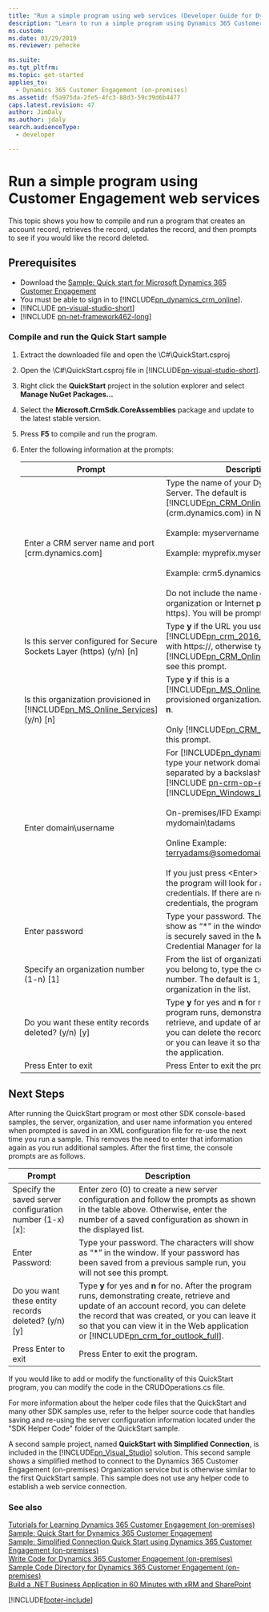 ```yaml
---
title: "Run a simple program using web services (Developer Guide for Dynamics 365 Customer Engagement (on-premises)) | MicrosoftDocs"
description: "Learn to run a simple program using Dynamics 365 Customer Engagement web services."
ms.custom: 
ms.date: 03/29/2019
ms.reviewer: pehecke

ms.suite: 
ms.tgt_pltfrm: 
ms.topic: get-started
applies_to: 
  - Dynamics 365 Customer Engagement (on-premises)
ms.assetid: f5a975da-2fe5-4fc3-88d3-59c39d6b4477
caps.latest.revision: 47
author: JimDaly
ms.author: jdaly
search.audienceType: 
  - developer

---
```

# Run a simple program using Customer Engagement web services

This topic shows you how to compile and run a  program that creates an account record, retrieves the record, updates the record, and then prompts to see if you would like the record deleted.  

## Prerequisites

- Download the [Sample: Quick start for Microsoft Dynamics 365 Customer Engagement](sample-quick-start.md)
- You must be able to sign in to [!INCLUDE[pn_dynamics_crm_online](../includes/pn-dynamics-crm-online.md)].  
- [!INCLUDE [pn-visual-studio-short](../includes/pn-visual-studio-short.md)] 
- [!INCLUDE [pn-net-framework462-long](../includes/pn-net-framework462-long.md)]

### Compile and run the Quick Start sample

1. Extract the downloaded file and open the \C#\QuickStart.csproj
2. Open the \C#\QuickStart.csproj file in [!INCLUDE[pn-visual-studio-short](../includes/pn-visual-studio-short.md)].  
3. Right click the **QuickStart** project in the solution explorer and select **Manage NuGet Packages...**
4. Select the **Microsoft.CrmSdk.CoreAssemblies** package and update to the latest stable version.
5. Press **F5** to compile and run the program.  
6. Enter the following information at the prompts:


   |                                                        Prompt                                                         |                                                                                                                                                                                                                                                                                             Description                                                                                                                                                                                                                                                                                              |
   |-----------------------------------------------------------------------------------------------------------------------|------------------------------------------------------------------------------------------------------------------------------------------------------------------------------------------------------------------------------------------------------------------------------------------------------------------------------------------------------------------------------------------------------------------------------------------------------------------------------------------------------------------------------------------------------------------------------------------------------|
   |                                  Enter a CRM server name and port [crm.dynamics.com]                                  |                                                                  Type the name of your Dynamics 365 Server. The default is [!INCLUDE[pn_CRM_Online](../includes/pn-crm-online.md)] (crm.dynamics.com) in North America.<br /><br /> Example: myservername<br /><br /> Example: myprefix.myservername:5500<br /><br /> Example: crm5.dynamics.com<br /><br /> Do not include the name of your organization or Internet protocol (http or https). You will be prompted for that later.                                                                  |
   |                         Is this server configured for Secure Sockets Layer (https) (y/n) [n]                          |                                                                                                                                                                           Type **y** if the URL you use to access [!INCLUDE[pn_crm_2016_shortest](../includes/pn-crm-2016-shortest.md)] begins with https://, otherwise type **n**. [!INCLUDE[pn_CRM_Online](../includes/pn-crm-online.md)] users do not see this prompt.                                                                                                                                                                            |
   | Is this organization provisioned in [!INCLUDE[pn_MS_Online_Services](../includes/pn-ms-online-services.md)] (y/n) [n] |                                                                                                                                                                           Type **y** if this is a [!INCLUDE[pn_MS_Online_Services](../includes/pn-ms-online-services.md)] provisioned organization. Otherwise, type **n**.<br /><br /> Only [!INCLUDE[pn_CRM_Online](../includes/pn-crm-online.md)] users see this prompt.                                                                                                                                                                           |
   |                                                 Enter domain\username                                                 | For [!INCLUDE[pn_dynamics_crm_online](../includes/pn-dynamics-crm-online.md)], type your network domain and user name separated by a backslash (\\). For [!INCLUDE [pn-crm-op-edition](../includes/pn-crm-onprem.md)], enter your [!INCLUDE[pn_Windows_Live_ID](../includes/pn-windows-live-id.md)].<br /><br /> On-premises/IFD Example: mydomain\tadams<br /><br /> Online Example: terryadams@somedomain.onmicrosoft.com<br /><br /> If you just press \<Enter> for the user name, the program will look for and use saved credentials. If there are no saved credentials, the program will fail. |
   |                                                    Enter password                                                     |                                                                                                                                                                                                                       Type your password. The characters will show as “\*” in the window. Your password is securely saved in the Microsoft Credential Manager for later reuse.                                                                                                                                                                                                                       |
   |                                       Specify an organization number (1-n) [1]                                        |                                                                                                                                                                                                                       From the list of organizations shown that you belong to, type the corresponding number. The default is 1, indicating the first organization in the list.                                                                                                                                                                                                                       |
   |                                  Do you want these entity records deleted? (y/n) [y]                                  |                                                                                                                                                                              Type **y** for yes and **n** for no. After the program runs, demonstrating create, retrieve, and update of an account record, you can delete the record that was created, or you can leave it so that you can view it in the application.                                                                                                                                                                               |
   |                                                  Press Enter to exit                                                  |                                                                                                                                                                                                                                                                                   Press Enter to exit the program.                                                                                                                                                                                                                                                                                   |

## Next Steps

After running the QuickStart program or most other SDK console-based samples, the server, organization, and user name information you entered when prompted is saved in an XML configuration file for re-use the next time you run a sample. This removes the need to enter that information again as you run additional samples. After the first time, the console prompts are as follows.


|                          Prompt                          |                                                                                                                                                         Description                                                                                                                                                         |
|----------------------------------------------------------|-----------------------------------------------------------------------------------------------------------------------------------------------------------------------------------------------------------------------------------------------------------------------------------------------------------------------------|
| Specify the saved server configuration number (1-x) [x]: |                                                                Enter zero (0) to create a new server configuration and follow the prompts as shown in the table above. Otherwise, enter the number of a saved configuration as shown in the displayed list.                                                                 |
|                     Enter Password:                      |                                                                                Type your password. The characters will show as “\*” in the window. If your password has been saved from a previous sample run, you will not see this prompt.                                                                                |
|   Do you want these entity records deleted? (y/n) [y]    | Type **y** for yes and **n** for no. After the program runs, demonstrating create, retrieve and update of an account record, you can delete the record that was created, or you can leave it so that you can view it in the Web application or [!INCLUDE[pn_crm_for_outlook_full](../includes/pn-crm-for-outlook-full.md)]. |
|                   Press Enter to exit                    |                                                                                                                                              Press Enter to exit the program.                                                                                                                                               |

 If you would like to add or modify the functionality of this QuickStart program, you can modify the code in the CRUDOperations.cs file.  

 For more information about the helper code files that the QuickStart and many other SDK samples use, refer to the helper source code that handles saving and re-using the server configuration information located under the "SDK Helper Code" folder of the QuickStart sample.  

 A second sample project, named **QuickStart with Simplified Connection**, is included in the [!INCLUDE[pn_Visual_Studio](../includes/pn-visual-studio.md)] solution. This second sample shows a simplified method to connect to the Dynamics 365 Customer Engagement (on-premises) Organization service but is otherwise similar to the first QuickStart sample. This sample does not use any helper code to establish a web service connection.  

### See also  
 [Tutorials for Learning Dynamics 365 Customer Engagement (on-premises)](tutorials-resources-sdk.md)   
 [Sample: Quick Start for Dynamics 365 Customer Engagement](sample-quick-start.md)   
 [Sample: Simplified Connection Quick Start using Dynamics 365 Customer Engagement (on-premises)](/powerapps/developer/data-platform/xrm-tooling/sample-simplified-connection-quick-start)   
 [Write Code for Dynamics 365 Customer Engagement (on-premises)](extend-dynamics-365-server.md)   
 [Sample Code Directory for Dynamics 365 Customer Engagement (on-premises)](sample-code-directory.md)   
 [Build a .NET Business Application in 60 Minutes with xRM and SharePoint](https://www.microsoftpdc.com/2009/PR33)


[!INCLUDE[footer-include](../../../includes/footer-banner.md)]
